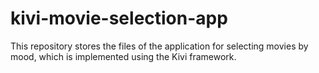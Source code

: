 # kivi-movie-selection-app
This repository stores the files of the application for selecting movies by mood, which is implemented using the Kivi framework.
